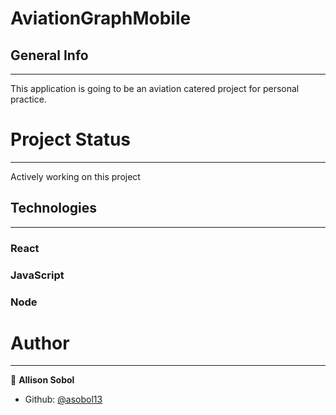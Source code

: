 # AviationGraphMobile
## General Info
***
This application is going to be an aviation catered project for personal practice.

# Project Status
***
Actively working on this project

## Technologies
***
### React
### JavaScript
### Node

# Author
***

👤 **Allison Sobol**
- Github: [@asobol13](https://github.com/asobol13)